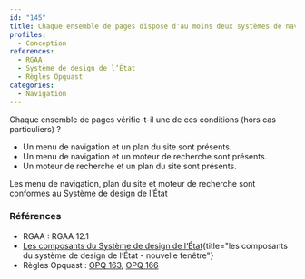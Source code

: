 ```yaml
---
id: "145"
title: Chaque ensemble de pages dispose d'au moins deux systèmes de navigation différents.
profiles:
  - Conception
references:
  - RGAA
  - Système de design de l‘État
  - Règles Opquast
categories:
  - Navigation
---
```


Chaque ensemble de pages vérifie-t-il une de ces conditions (hors cas particuliers) ?

* Un menu de navigation et un plan du site sont présents.
* Un menu de navigation et un moteur de recherche sont présents.
* Un moteur de recherche et un plan du site sont présents.

Les menu de navigation, plan du site et moteur de recherche sont conformes au Système de design de l‘État

### Références

*   RGAA : RGAA 12.1
* [Les composants du Système de design de l‘État](https://www.systeme-de-design.gouv.fr/elements-d-interface/composants){title="les composants du système de design de l‘État - nouvelle fenêtre"}
*   Règles Opquast : [OPQ 163](https://checklists.opquast.com/fr/assurance-qualite-web/le-site-propose-un-moteur-de-recherche-interne), [OPQ 166](https://checklists.opquast.com/fr/assurance-qualite-web/un-plan-du-site-est-disponible-depuis-chaque-page)
